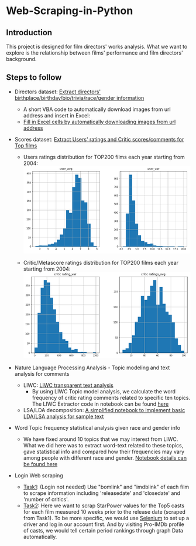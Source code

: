 # Web-Scraping-in-Python
## Introduction
This project is designed for film directors' works analysis. What we want to explore is the relationship between films' performance and film directors' background.

## Steps to follow
- Directors dataset: [Extract directors' birthplace/birthday/bio/trivia/race/gender information](https://github.com/MengyaoHuang/Web-Scraping-in-Python/blob/master/web%20scrapping.ipynb)
  - A short VBA code to automatically download images from url address and insert in Excel:
  - [Fill in Excel cells by automatically downloading images from url address](https://github.com/MengyaoHuang/Web-Scraping-in-Python/blob/master/VB%20fill%20in%20images%20through%20downloads.txt)

- Scores dataset: [Extract Users' ratings and Critic scores/comments for Top films](https://github.com/MengyaoHuang/Web-Scraping-in-Python/blob/master/score_scraping.ipynb)
  - Users ratings distribution for TOP200 films each year starting from 2004:
  ![](https://github.com/MengyaoHuang/Web-Scraping-in-Python/blob/master/Users.PNG)
  
  - Critic/Metascore ratings distribution for TOP200 films each year starting from 2004:
  ![](https://github.com/MengyaoHuang/Web-Scraping-in-Python/blob/master/Critics.PNG)
  
 - Nature Language Processing Analysis - Topic modeling and text analysis for comments
    - LIWC: [LIWC transparent text analysis](https://www.cs.cmu.edu/~ylataus/files/TausczikPennebaker2010.pdf)
      - By using LIWC Topic model analysis, we calculate the word frequency of critic rating comments related to specific ten topics. The LIWC Extractor code in notebook can be found [here](https://github.com/MengyaoHuang/Web-Scraping-in-Python/blob/master/LIWC%20implementation.ipynb)
    - LSA/LDA decomposition: [A simplified notebook to implement basic LDA/LSA analysis for sample text](https://github.com/MengyaoHuang/Web-Scraping-in-Python/blob/master/Topic%20model%20analysis.ipynb)
- Word Topic frequency statistical analysis given race and gender info
  - We have fixed around 10 topics that we may interest from LIWC. What we did here was to extract word-text related to these topics, gave statistical info and compared how their frequencies may vary among people with different race and gender. [Notebook details can be found here](https://github.com/MengyaoHuang/Web-Scraping-in-Python/blob/master/Word%20Topic%20frequency%20analysis.ipynb)

- Login Web scraping
  - [Task1](https://github.com/MengyaoHuang/Web-Scraping-in-Python/blob/master/Log%20in%20Task/Data_scraping_log_in_related_task_Section1_.ipynb): (Login not needed) Use "bomlink" and "imdblink" of each film to scrape information including 'releasedate' and 'closedate' and 'number of critics'. 
  - [Task2](https://github.com/MengyaoHuang/Web-Scraping-in-Python/blob/master/Log%20in%20Task/star_power_actor.ipynb): Here we want to scrap StarPower values for the Top5 casts for each film measured 10 weeks prior to the release date (scraped from Task1). To be more specific, we would use [Selenium](https://www.seleniumhq.org/) to set up a driver and log in our account first. And by visiting Pro-IMDb profile of casts, we would tell certain period rankings through graph Data automatically.

